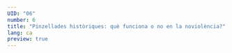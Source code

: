 ```yaml
---
UID: "06"
number: 6
title: "Pinzellades històriques: què funciona o no en la noviolència?"
lang: ca
preview: true
---
```

